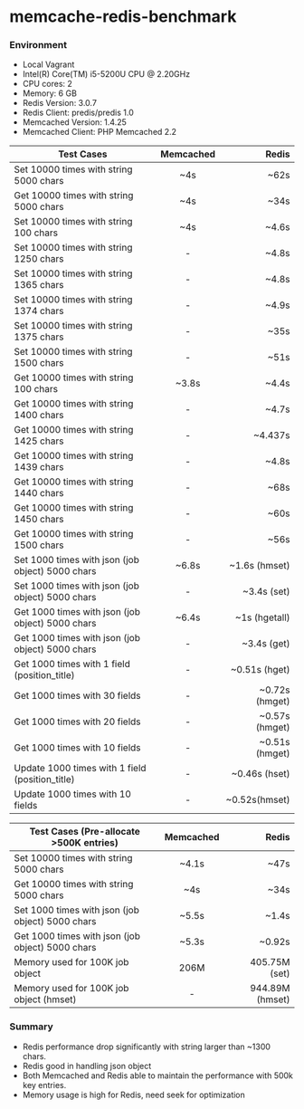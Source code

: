 # memcache-redis-benchmark
### Environment
- Local Vagrant 
- Intel(R) Core(TM) i5-5200U CPU @ 2.20GHz 
- CPU cores: 2
- Memory: 6 GB
- Redis Version: 3.0.7 
- Redis Client: predis/predis 1.0
- Memcached Version: 1.4.25 
- Memcached Client: PHP Memcached 2.2

| Test Cases        | Memcached           | Redis  |
| ------------- |:-------------:| -----:|
| Set 10000 times with string 5000 chars      | ~4s | ~62s |
| Get 10000 times with string 5000 chars      | ~4s | ~34s |
| Set 10000 times with string 100 chars | ~4s      |    ~4.6s | 
| Set 10000 times with string 1250 chars | -      |   ~4.8s | 
| Set 10000 times with string 1365 chars | -      |   ~4.8s | 
| Set 10000 times with string 1374 chars | -      |   ~4.9s | 
| Set 10000 times with string 1375 chars | -      |   ~35s | 
| Set 10000 times with string 1500 chars | -      |   ~51s | 
| Get 10000 times with string 100 chars | ~3.8s | ~4.4s |
| Get 10000 times with string 1400 chars | - | ~4.7s |
| Get 10000 times with string 1425 chars | - | ~4.437s |
| Get 10000 times with string 1439 chars | - | ~4.8s |
| Get 10000 times with string 1440 chars | - | ~68s |
| Get 10000 times with string 1450 chars | - | ~60s |
| Get 10000 times with string 1500 chars | - | ~56s |
| Set 1000 times with json (job object) 5000 chars | ~6.8s | ~1.6s (hmset)  |
| Set 1000 times with json (job object) 5000 chars | - | ~3.4s (set)
| Get 1000 times with json (job object) 5000 chars | ~6.4s | ~1s (hgetall) |
| Get 1000 times with json (job object) 5000 chars | - | ~3.4s (get)
| Get 1000 times with 1 field (position_title) | - | ~0.51s  (hget) |
| Get 1000 times with 30 fields | - | ~0.72s (hmget) |
| Get 1000 times with 20 fields | - | ~0.57s (hmget) |
| Get 1000 times with 10 fields | - | ~0.51s (hmget) |
| Update 1000 times with 1 field (position_title) | - | ~0.46s (hset) |
| Update 1000 times with 10 fields | - | ~0.52s(hmset) |

| Test Cases (Pre-allocate >500K entries) | Memcached   | Redis  |
| ------------- |:-------------:| -----:|
| Set 10000 times with string 5000 chars | ~4.1s | ~47s |
| Get 10000 times with string 5000 chars | ~4s | ~34s |
| Set 1000 times with json (job object) 5000 chars | ~5.5s | ~1.4s |
| Get 1000 times with json (job object) 5000 chars | ~5.3s | ~0.92s | 
| Memory used for 100K job object | 206M | 405.75M (set) |
| Memory used for 100K job object (hmset) | - | 944.89M (hmset) |

### Summary
- Redis performance drop significantly with string larger than ~1300 chars.
- Redis good in handling json object
- Both Memcached and Redis able to maintain the performance with 500k key entries.
- Memory usage is high for Redis, need seek for optimization























